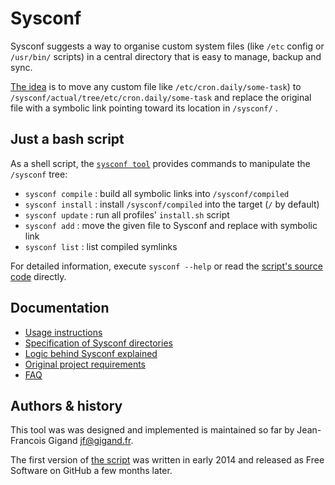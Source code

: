 # Sysconf

Sysconf suggests a way to organise custom system files (like
```/etc``` config or ```/usr/bin/``` scripts) in a central directory
that is easy to manage, backup and sync.

[The idea](doc/logic.md) is to move any custom file like
```/etc/cron.daily/some-task```) to
```/sysconf/actual/tree/etc/cron.daily/some-task``` and replace the
original file with a symbolic link pointing toward its location in
```/sysconf/``` .

## Just a bash script

As a shell script, the [```sysconf tool```](tree/usr/bin/sysconf)
provides commands to manipulate the ```/sysconf``` tree:

* ```sysconf compile``` : build all symbolic links into ```/sysconf/compiled```
* ```sysconf install``` : install ```/sysconf/compiled``` into the target (```/``` by default)
* ```sysconf update``` : run all profiles' ```install.sh``` script
* ```sysconf add``` : move the given file to Sysconf and replace with symbolic link
* ```sysconf list``` : list compiled symlinks

For detailed information, execute ```sysconf --help``` or read the
[script's source code](tree/usr/bin:sysconf) directly.


## Documentation

* [Usage instructions](doc/usage.md)
* [Specification of Sysconf directories](doc/specification.md)
* [Logic behind Sysconf explained](doc/logic.md)
* [Original project requirements](doc/requirements.md)
* [FAQ](doc/faq.md)
  

## Authors & history

This tool was was designed and implemented is maintained so far by
Jean-Francois Gigand <jf@gigand.fr>.

The first version of [the script](tree/usr/bin/sysconf) was written in
early 2014 and released as Free Software on GitHub a few months later.

